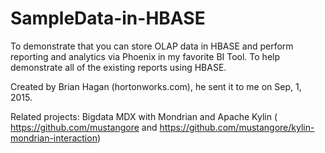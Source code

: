 # SampleData-in-HBASE

To demonstrate that you can store OLAP data in HBASE and perform reporting and analytics via Phoenix in my favorite BI Tool.
To help demonstrate all of the existing reports using HBASE.

Created by Brian Hagan (hortonworks.com), he sent it to me on Sep, 1, 2015.

Related projects:
Bigdata MDX with Mondrian and Apache Kylin ( https://github.com/mustangore and https://github.com/mustangore/kylin-mondrian-interaction)
